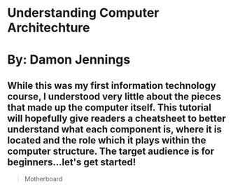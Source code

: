 # Understanding Computer Architechture
# By: Damon Jennings
## While this was my first information technology course, I understood very little about the pieces that made up the computer itself.  This tutorial will hopefully give readers a cheatsheet to better understand what each component is, where it is located and the role which it plays within the computer structure.  The target audience is for beginners...let's get started!

> Motherboard

